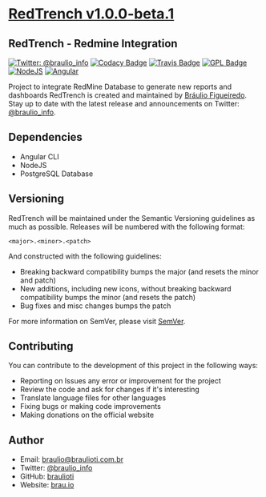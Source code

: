 # [RedTrench v1.0.0-beta.1](https://brau.io)
## RedTrench - Redmine Integration

[![Twitter: @braulio_info](https://img.shields.io/badge/contact-@braulio_info-blue.svg?style=flat)](https://twitter.com/braulio_info)
[![Codacy Badge](https://api.codacy.com/project/badge/Grade/20b04ed75dd34d4ca8e7cef4812be3c8)](https://app.codacy.com/app/braulioti/redtench?utm_source=github.com&utm_medium=referral&utm_content=braulioti/redtench&utm_campaign=Badge_Grade_Settings)
[![Travis Badge](https://travis-ci.org/braulioti/redtench.svg?branch=dev)](https://travis-ci.org/braulioti/redtench)
[![GPL Badge](https://upload.wikimedia.org/wikipedia/commons/8/86/GPL_v3_Blue_Badge.svg)](https://www.gnu.org/licenses/gpl.html)
[![NodeJS](https://img.shields.io/node/v/next/latest.svg)](https://nodejs.org)
[![Angular](https://img.shields.io/badge/@angular/cli-7.3.1-red.svg?logo=angular&style=flat)](https://angular.io)

Project to integrate RedMine Database to generate new reports and dashboards
RedTrench is created and maintained by [Bráulio Figueiredo](http://brau.io).
Stay up to date with the latest release and announcements on Twitter:
[@braulio_info](http://twitter.com/braulio_info).

## Dependencies

  - Angular CLI
  - NodeJS
  - PostgreSQL Database

## Versioning

RedTrench will be maintained under the Semantic Versioning guidelines as much as possible.
Releases will be numbered with the following format:

`<major>.<minor>.<patch>`

And constructed with the following guidelines:

  - Breaking backward compatibility bumps the major (and resets the minor and patch)
  - New additions, including new icons, without breaking backward compatibility bumps the minor (and resets the patch)
  - Bug fixes and misc changes bumps the patch

For more information on SemVer, please visit [SemVer](http://semver.org).

## Contributing

You can contribute to the development of this project in the following ways:

  - Reporting on Issues any error or improvement for the project
  - Review the code and ask for changes if it's interesting
  - Translate language files for other languages
  - Fixing bugs or making code improvements
  - Making donations on the official website

## Author

  - Email: braulio@braulioti.com.br
  - Twitter: [@braulio_info](http://twitter.com/braulio_info)
  - GitHub: [braulioti](https://github.com/braulioti)
  - Website: [brau.io](https://brau.io)
